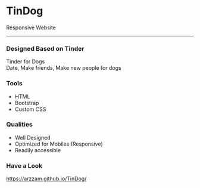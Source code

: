 # TinDog
Responsive Website 

---
### Designed Based on Tinder
Tinder for Dogs \
Date, Make friends, Make new people for dogs 

### Tools
 - HTML 
 - Bootstrap
 - Custom CSS

### Qualities
  - Well Designed
  - Optimized for Mobiles (Responsive)
  - Readily accessible 

### Have a Look 
https://arzzam.github.io/TinDog/
